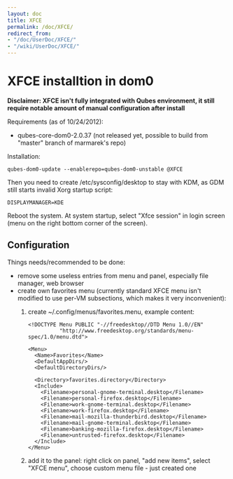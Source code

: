 ```yaml
---
layout: doc
title: XFCE
permalink: /doc/XFCE/
redirect_from:
- "/doc/UserDoc/XFCE/"
- "/wiki/UserDoc/XFCE/"
---
```


XFCE installtion in dom0
========================

**Disclaimer: XFCE isn't fully integrated with Qubes environment, it still require notable amount of manual configuration after install**

Requirements (as of 10/24/2012):

-   qubes-core-dom0-2.0.37 (not released yet, possible to build from "master" branch of marmarek's repo)

Installation:

    qubes-dom0-update --enablerepo=qubes-dom0-unstable @XFCE

Then you need to create /etc/sysconfig/desktop to stay with KDM, as GDM still starts invalid Xorg startup script:

    DISPLAYMANAGER=KDE

Reboot the system. At system startup, select "Xfce session" in login screen (menu on the right bottom corner of the screen).

Configuration
-------------

Things needs/recommended to be done:

-   remove some useless entries from menu and panel, especially file manager, web browser
-   create own favorites menu (currently standard XFCE menu isn't modified to use per-VM subsections, which makes it very inconvenient):
    1.  create \~/.config/menus/favorites.menu, example content:

        ~~~
        <!DOCTYPE Menu PUBLIC "-//freedesktop//DTD Menu 1.0//EN"
                  "http://www.freedesktop.org/standards/menu-spec/1.0/menu.dtd">

        <Menu>
          <Name>Favorites</Name>
          <DefaultAppDirs/>
          <DefaultDirectoryDirs/>

          <Directory>favorites.directory</Directory>
          <Include>
            <Filename>personal-gnome-terminal.desktop</Filename>
            <Filename>personal-firefox.desktop</Filename>
            <Filename>work-gnome-terminal.desktop</Filename>
            <Filename>work-firefox.desktop</Filename>
            <Filename>mail-mozilla-thunderbird.desktop</Filename>
            <Filename>mail-gnome-terminal.desktop</Filename>
            <Filename>banking-mozilla-firefox.desktop</Filename>
            <Filename>untrusted-firefox.desktop</Filename>
          </Include>
        </Menu>
        ~~~

    2.  add it to the panel: right click on panel, "add new items", select "XFCE menu", choose custom menu file - just created one
